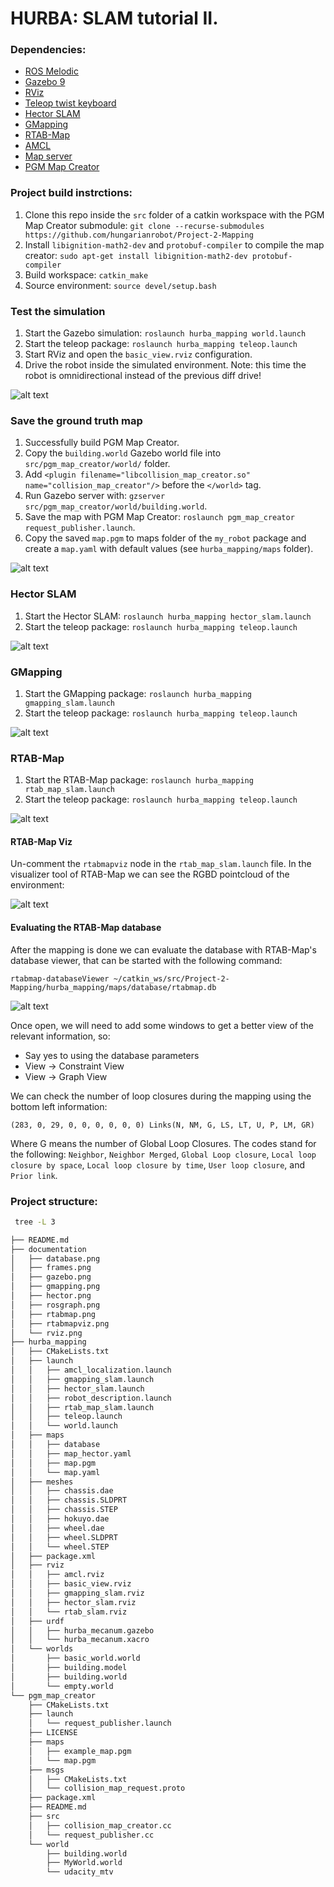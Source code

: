 # HURBA: SLAM tutorial II.

[//]: # (Image References)

[image1]: ./documentation/gazebo.png "Gazebo"
[image2]: ./documentation/map.png "Map"
[image3]: ./documentation/hector.png "Hector SLAM"
[image4]: ./documentation/gmapping.png "GMapping"
[image5]: ./documentation/rtabmap.png "RTAB-Map"
[image6]: ./documentation/rtabmapviz.png "Rtabmapviz"
[image7]: ./documentation/database.png "Database"

### Dependencies:
- [ROS Melodic](http://wiki.ros.org/melodic "ROS Melodic")
- [Gazebo 9](http://wiki.ros.org/gazebo_ros_pkgs "Gazebo ROS package")
- [RViz](http://wiki.ros.org/rviz "RViz")
- [Teleop twist keyboard](http://wiki.ros.org/teleop_twist_keyboard "Teleop twist keyboard")
- [Hector SLAM](http://wiki.ros.org/hector_slam "Hector SLAM")
- [GMapping](http://wiki.ros.org/gmapping "GMapping")
- [RTAB-Map](http://wiki.ros.org/rtabmap_ros "RTAB-Map")
- [AMCL](http://wiki.ros.org/amcl "AMCL")
- [Map server](http://wiki.ros.org/map_server "Map server")
- [PGM Map Creator](https://github.com/dudasdavid/pgm_map_creator/tree/hurba-curriculum "PGM Map Creator")

### Project build instrctions:
1. Clone this repo inside the `src` folder of a catkin workspace with the PGM Map Creator submodule:
`git clone --recurse-submodules https://github.com/hungarianrobot/Project-2-Mapping`
2. Install `libignition-math2-dev` and `protobuf-compiler` to compile the map creator:
`sudo apt-get install libignition-math2-dev protobuf-compiler`
3. Build workspace: `catkin_make`
4. Source environment: `source devel/setup.bash` 

### Test the simulation
1. Start the Gazebo simulation: `roslaunch hurba_mapping world.launch`
2. Start the teleop package: `roslaunch hurba_mapping teleop.launch`
3. Start RViz and open the `basic_view.rviz` configuration.
4. Drive the robot inside the simulated environment. Note: this time the robot is  omnidirectional instead of the previous diff drive!

![alt text][image1]

### Save the ground truth map
1) Successfully build PGM Map Creator.
2) Copy the `building.world` Gazebo world file into `src/pgm_map_creator/world/` folder.
3) Add `<plugin filename="libcollision_map_creator.so" name="collision_map_creator"/>` before the `</world>` tag.
4) Run Gazebo server with: `gzserver src/pgm_map_creator/world/building.world`.
5) Save the map with PGM Map Creator: `roslaunch pgm_map_creator request_publisher.launch`.
6) Copy the saved `map.pgm` to maps folder of the `my_robot` package and create a `map.yaml` with default values (see `hurba_mapping/maps` folder).

![alt text][image2]

### Hector SLAM
1. Start the Hector SLAM: `roslaunch hurba_mapping hector_slam.launch`
2. Start the teleop package: `roslaunch hurba_mapping teleop.launch`

![alt text][image3]

### GMapping
1. Start the GMapping package: `roslaunch hurba_mapping gmapping_slam.launch`
2. Start the teleop package: `roslaunch hurba_mapping teleop.launch`

![alt text][image4]

### RTAB-Map
1. Start the RTAB-Map package: `roslaunch hurba_mapping rtab_map_slam.launch`
2. Start the teleop package: `roslaunch hurba_mapping teleop.launch`

![alt text][image5]

#### RTAB-Map Viz
Un-comment the `rtabmapviz` node in the `rtab_map_slam.launch` file. In the visualizer tool of RTAB-Map we can see the RGBD pointcloud of the environment:

![alt text][image6]

#### Evaluating the RTAB-Map database
After the mapping is done we can evaluate the database with RTAB-Map's database viewer, that can be started with the following command:

`rtabmap-databaseViewer ~/catkin_ws/src/Project-2-Mapping/hurba_mapping/maps/database/rtabmap.db`

![alt text][image7]

Once open, we will need to add some windows to get a better view of the relevant information, so:

* Say yes to using the database parameters
* View -> Constraint View
* View -> Graph View

We can check the number of loop closures during the mapping using the bottom left information:

`(283, 0, 29, 0, 0, 0, 0, 0, 0) Links(N, NM, G, LS, LT, U, P, LM, GR)`

Where G means the number of Global Loop Closures. The codes stand for the following: `Neighbor`, `Neighbor Merged`, `Global Loop closure`, `Local loop closure by space`, `Local loop closure by time`, `User loop closure`, and `Prior link`.


### Project structure:
```bash
 tree -L 3

├── README.md
├── documentation
│   ├── database.png
│   ├── frames.png
│   ├── gazebo.png
│   ├── gmapping.png
│   ├── hector.png
│   ├── rosgraph.png
│   ├── rtabmap.png
│   ├── rtabmapviz.png
│   └── rviz.png
├── hurba_mapping
│   ├── CMakeLists.txt
│   ├── launch
│   │   ├── amcl_localization.launch
│   │   ├── gmapping_slam.launch
│   │   ├── hector_slam.launch
│   │   ├── robot_description.launch
│   │   ├── rtab_map_slam.launch
│   │   ├── teleop.launch
│   │   └── world.launch
│   ├── maps
│   │   ├── database
│   │   ├── map_hector.yaml
│   │   ├── map.pgm
│   │   └── map.yaml
│   ├── meshes
│   │   ├── chassis.dae
│   │   ├── chassis.SLDPRT
│   │   ├── chassis.STEP
│   │   ├── hokuyo.dae
│   │   ├── wheel.dae
│   │   ├── wheel.SLDPRT
│   │   └── wheel.STEP
│   ├── package.xml
│   ├── rviz
│   │   ├── amcl.rviz
│   │   ├── basic_view.rviz
│   │   ├── gmapping_slam.rviz
│   │   ├── hector_slam.rviz
│   │   └── rtab_slam.rviz
│   ├── urdf
│   │   ├── hurba_mecanum.gazebo
│   │   └── hurba_mecanum.xacro
│   └── worlds
│       ├── basic_world.world
│       ├── building.model
│       ├── building.world
│       └── empty.world
└── pgm_map_creator
    ├── CMakeLists.txt
    ├── launch
    │   └── request_publisher.launch
    ├── LICENSE
    ├── maps
    │   ├── example_map.pgm
    │   └── map.pgm
    ├── msgs
    │   ├── CMakeLists.txt
    │   └── collision_map_request.proto
    ├── package.xml
    ├── README.md
    ├── src
    │   ├── collision_map_creator.cc
    │   └── request_publisher.cc
    └── world
        ├── building.world
        ├── MyWorld.world
        └── udacity_mtv

```

